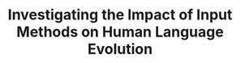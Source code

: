 ---
name: Haojian Jin
email: h7jin@ucsd.edu
photo: https://datascience.ucsd.edu/wp-content/uploads/2023/01/haojian_jin-e1682093398216.png
website: http://haojianj.in/
domain: B14
title: Investigating the Impact of Input Methods on Human Language Evolution
bio: "I'm an Assistant Professor in Halıcıoğlu Data Science Institute (HDSI) and Department of Computer Science and Engineering (affiliate) at UC San Diego. Our lab, Data Smith Lab, studies the security and privacy of data systems by researching the people who design, implement, and use these systems. I am interested in topics ranging from human-computer interaction, mobile computing, security & privacy, programming language, database, and software engineering."
description: "This project aims to investigate the relationship between input methods and the evolution of human language. Specifically, we will explore how the auto-suggestions and corrections provided by input methods can impact the vocabulary of each user. The project will focus on multiple languages, which have undergone significant changes in input methods over the past few decades.
<br>
More specifically, we will analyze the effect of input methods on the vocabulary usage of different language users. We also want to investigate whether using input methods leads to the gradual disappearance of certain words and phrases. Finally, we aim to examine input methods' impact on human language's evolution and the potential limitations it poses to human thought."
summer: "During the summer, students are expected to identify potential datasets and input methods and learn some knowledge about language evolution (e.g., <a href='https://www.pnas.org/doi/10.1073/pnas.96.14.8028'>https://www.pnas.org/doi/10.1073/pnas.96.14.8028</a>)."
oldstudent: https://nahmann.github.io/DSC180-B16/
prerequisites: Experience with writing crawlers would be a plus for students who want to participate in data collection for this project.
time: Friday 4-5PM, In-Person
style: I will have direct interactions with students, who are encouraged to contact me with any questions they encounter.
seats: 6
tag: Language Models
---
